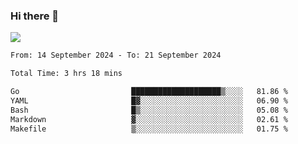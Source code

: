 ### Hi there 👋️

![](https://komarev.com/ghpvc/?username=Loner1024)

<!--START_SECTION:waka-->

```txt
From: 14 September 2024 - To: 21 September 2024

Total Time: 3 hrs 18 mins

Go                         ████████████████████▒░░░░   81.86 %
YAML                       █▓░░░░░░░░░░░░░░░░░░░░░░░   06.90 %
Bash                       █▒░░░░░░░░░░░░░░░░░░░░░░░   05.08 %
Markdown                   ▓░░░░░░░░░░░░░░░░░░░░░░░░   02.61 %
Makefile                   ▒░░░░░░░░░░░░░░░░░░░░░░░░   01.75 %
```

<!--END_SECTION:waka-->



